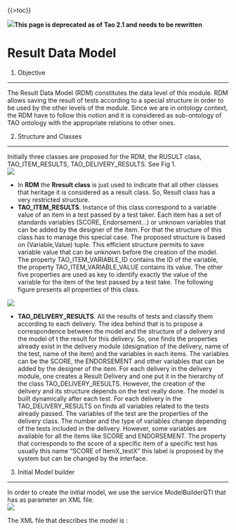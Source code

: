 <!--
parent:
    title: Results_And_Events
author:
    - 'Jérôme Bogaerts'
created_at: '2011-03-10 11:40:33'
updated_at: '2013-03-13 13:09:36'
tags:
    - 'Results And Events'
-->

{{\>toc}}

![](http://forge.taotesting.com/attachments/download/760/attention.png)**This page is deprecated as of Tao 2.1 and needs to be rewritten**

Result Data Model
=================

1. Objective
------------

The Result Data Model (RDM) constitutes the data level of this module. RDM allows saving the result of tests according to a special structure in order to be used by the other levels of the module. Since we are in ontology context, the RDM have to follow this notion and it is considered as sub-ontology of TAO ontology with the appropriate relations to other ones.

2. Structure and Classes
------------------------

Initially three classes are proposed for the RDM, the RUSULT class, TAO\_ITEM\_RESULTS, TAO\_DELIVERY\_RESULTS. See Fig 1.\
![](http://forge.taotesting.com/attachments/download/475/RM_RDM_Classes.jpg)

-   In **RDM** the **Rresult class** is just used to indicate that all other classes that heritage it is considered as a result class. So, Result class has a very restricted structure.
-   **TAO\_ITEM\_RESULTS**. Instance of this class correspond to a variable value of an item in a test passed by a test taker. Each item has a set of standards variables (SCORE, Endorsement…) or unknown variables that can be added by the designer of the item. For that the structure of this class has to manage this special case. The proposed structure is based on (Variable,Value) tuple. This efficient structure permits to save variable value that can be unknown before the creation of the model. The property TAO\_ITEM\_VARIABLE\_ID contains the ID of the variable, the property TAO\_ITEM\_VARIABLE\_VALUE contains its value. The other five properties are used as key to identify exactly the value of the variable for the item of the test passed by a test take. The following figure presents all properties of this class.

![](http://forge.taotesting.com/attachments/download/314/RM_TAO_ITEM_RESULTS.jpg)

-   **TAO\_DELIVERY\_RESULTS**. All the results of tests and classify them according to each delivery. The idea behind that is to propose a correspondence between the model and the structure of a delivery and the model of t the result for this delivery. So, one finds the properties already exist in the delivery module (designation of the delivery, name of the test, name of the item) and the variables in each items. The variables can be the SCORE, the ENDORSEMENT and other variables that can be added by the designer of the item. For each delivery in the delivery module, one creates a Result Delivery and one put it in the hierarchy of the class TAO\_DELIVERY\_RESULTS. However, the creation of the delivery and its structure depends on the test really done. The model is built dynamically after each test. For each delivery in the TAO\_DELIVERY\_RESULTS on finds all variables related to the tests already passed. The variables of the test are the properties of the delivery class. The number and the type of variables change depending of the tests included in the delivery. However, some variables are available for all the items like SCORE and ENDORSEMENT. The property that corresponds to the score of a specific item of a specific test has usually this name “SCORE of ItemX\_testX” this label is proposed by the system but can be changed by the interface.

3. Initial Model builder
------------------------

In order to create the initial model, we use the service ModelBuilderQTI that has as parameter an XML file.\
![](http://forge.taotesting.com/attachments/download/356/RM_ResultModelBuilderQTI.jpg)

The XML file that describes the model is :




        
            
            
            
            
            

            
            


        
        
            
            
            
        

     

